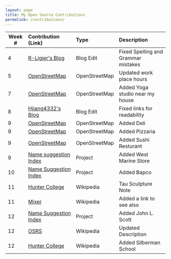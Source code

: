 ```yaml
---
layout: page
title: My Open Source Contributions
permalink: /contributions/
---
```


<!--
Type of the contribution should be "Wikipedia edit", "OpenStreet Map feature", "Project Documentation", "Project Code", "Blog Edit", etc.

The description should include a brief summary of what you did.

Replace the first row below with your contribution.

-->





| Week #       | Contribution (Link)  | Type  | Description |
|---|:---|:---|:---|
|  4   | <a href = 'https://github.com/hunter-college-ossd-fall-2019/R-Ligier-weekly/pull/3'>R-Ligier's Blog</a>   | Blog Edit    |   Fixed Spelling and Grammar mistakes   |
|   5  | <a href = 'https://www.openstreetmap.org/changeset/74403697#map=13/40.7601/-73.9668'> OpenStreetMap </a>    |  OpenStreetMap   |   Updated work place hours  |
| 7 | <a href = 'https://www.openstreetmap.org/changeset/76276932'>OpenStreetMap </a> | OpenStreetMap | Added Yoga studio near my house |
| 8 | [Hjiang4332's Blog](https://github.com/hunter-college-ossd-fall-2019/hjiang4332-weekly/pull/3)|  Blog Edit   |   Fixed links for readability   |
| 9| [OpenStreetMap](https://www.openstreetmap.org/changeset/76277049#map=19/40.62380/-74.00408) | OpenStreetMap | Added Deli |
| 9 | [OpenStreetMap](https://www.openstreetmap.org/changeset/76280837')  | OpenStreetMap | Added Pizzaria |
| 9 | [OpenStreetMap](https://www.openstreetmap.org/changeset/76280878')| OpenStreetMap | Added Sushi Resturant |
| 9 | [Name suggestion Index](https://github.com/osmlab/name-suggestion-index/pull/3220) | Project | Added West Marine Store | 
| 10 | [Name Suggestion Index](https://github.com/osmlab/name-suggestion-index/pull/3268) | Project | Added Bapco |
| 11 | [Hunter College](https://en.wikipedia.org/w/index.php?title=Hunter_College&oldid=926049581) | Wikipedia | Tau Sculpture Note |
| 11 | [Mixer](https://en.wikipedia.org/w/index.php?title=Mixer_(service)&oldid=926050760) | Wikipedia | Added a link to see also |
| 12 | [Name Suggestion Index](https://github.com/osmlab/name-suggestion-index/pull/3391) | Project | Added John L. Scott |
| 12 | [OSRS](https://en.wikipedia.org/w/index.php?title=Old_School_RuneScape&oldid=927189576) | Wikipedia | Updated Description | 
| 12 | [Hunter College](https://en.wikipedia.org/w/index.php?title=Hunter_College&oldid=927195052) | Wikipedia | Added Silberman School |
